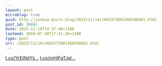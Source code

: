 ```yaml
---
layout: post
microblog: true
guid: http://joshua.micro.blog/2015/11/14/t665373001366548481.html
post_id: 36661
date: 2015-11-14T14:37:40+1100
lastmod: 2019-07-30T17:41:26+1100
type: post
url: /2015/11/14/t665373001366548481.html
---
```

[t.co/YrEiNdYjj...](https://t.co/YrEiNdYjjg) [t.co/mHiFgTJel...](https://t.co/mHiFgTJelC)
